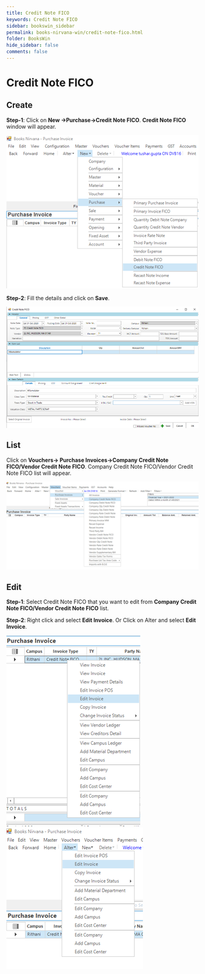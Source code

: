 ```yaml
---
title: Credit Note FICO
keywords: Credit Note FICO
sidebar: bookswin_sidebar
permalink: books-nirvana-win/credit-note-fico.html
folder: BooksWin
hide_sidebar: false
comments: false
---
```


# Credit Note FICO

## Create

**Step-1**: Click on **New ->Purchase->Credit Note FICO**. **Credit Note FICO** window will appear.

![](/images/CreditNoteFICOSelectMenu.png)

**Step-2**: Fill the details and click on **Save**.

![](/images/CreditNoteFICOSelectForm.png)


## List

Click on **Vouchers-> Purchase Invoices->Company Credit Note FICO/Vendor Credit Note FICO**. Company Credit Note FICO/Vendor Credit Note FICO list will appear.

![](/images/CreditNoteFICOList.png)

## Edit

**Step-1**: Select Credit Note FICO that you want to edit from **Company Credit Note FICO/Vendor Credit Note FICO** list.

**Step-2**: Right click and select **Edit Invoice**.
                                         Or
            Click on Alter and select **Edit Invoice**.
			
![](/images/CreditNoteFICOEdit.png)
![](/images/CreditNoteFICOEdit1.png)

